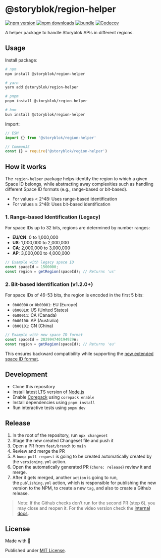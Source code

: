 # @storyblok/region-helper

[![npm version][npm-version-src]][npm-version-href]
[![npm downloads][npm-downloads-src]][npm-downloads-href]
[![bundle][bundle-src]][bundle-href]
[![Codecov][codecov-src]][codecov-href]

A helper package to handle Storyblok APIs in different regions.

## Usage

Install package:

```sh
# npm
npm install @storyblok/region-helper

# yarn
yarn add @storyblok/region-helper

# pnpm
pnpm install @storyblok/region-helper

# bun
bun install @storyblok/region-helper
```

Import:

```js
// ESM
import {} from '@storyblok/region-helper'

// CommonJS
const {} = require('@storyblok/region-helper')
```

## How it works

The `region-helper` package helps identify the region to which a given Space ID belongs, while abstracting away complexities such as handling different Space ID formats (e.g., range-based or bit-based).

- For values < 2^48: Uses range-based identification
- For values ≥ 2^48: Uses bit-based identification

### 1. Range-based Identification (Legacy)
For space IDs up to 32 bits, regions are determined by number ranges:
- **EU/CN**: 0 to 1,000,000
- **US**: 1,000,000 to 2,000,000
- **CA**: 2,000,000 to 3,000,000
- **AP**: 3,000,000 to 4,000,000

```js
// Example with legacy space ID
const spaceId = 1500000;
const region = getRegion(spaceId); // Returns 'us'
```

### 2. Bit-based Identification (v1.2.0+)
For space IDs of 49-53 bits, the region is encoded in the first 5 bits:
- `0b00000` or `0b00001`: EU (Europe)
- `0b00010`: US (United States)
- `0b00011`: CA (Canada)
- `0b00100`: AP (Australia)
- `0b00101`: CN (China)

```js
// Example with new space ID format
const spaceId = 282994740194929n;
const region = getRegion(spaceId); // Returns 'eu'
```

This ensures backward compatibility while supporting the [new extended space ID format](https://www.storyblok.com/mp/upcoming-update-to-the-id-format-of-spaces-and-entities).

## Development

- Clone this repository
- Install latest LTS version of [Node.js](https://nodejs.org/en/)
- Enable [Corepack](https://github.com/nodejs/corepack) using `corepack enable`
- Install dependencies using `pnpm install`
- Run interactive tests using `pnpm dev`

## Release

1. In the root of the repository, run `npx changeset`
2. Stage the new created Changeset file and push it
3. Open a PR from `feat/branch` to `main`
4. Review and merge the PR
5. A `bump pull request` is going to be created automatically created by the `versioning.yml` action.
6. Open the automatically generated PR (`chore: release`) review it and merge.
7. After it gets merged, another `action` is going to run, the `publishing.yml` action, which is responsible for publishing the new version to the NPM, to create a new `tag`, and also to create a Github release.

> Note: If the Github checks don’t run for the second PR (step 6), you may close and reopen it. For the video version check the [internal docs](https://www.notion.so/storyblok/Recordings-d8838dc8a76f49e6b393db654a580bfa?pvs=4#6b34969027a24ddf86c85780c123efd5).

## License

Made with 💛

Published under [MIT License](./LICENSE).

<!-- Badges -->

[npm-version-src]: https://img.shields.io/npm/v/@storyblok/region-helper?style=flat&colorA=18181B&colorB=F0DB4F
[npm-version-href]: https://npmjs.com/package/@storyblok/region-helper
[npm-downloads-src]: https://img.shields.io/npm/dm/@storyblok/region-helper?style=flat&colorA=18181B&colorB=F0DB4F
[npm-downloads-href]: https://npmjs.com/package/@storyblok/region-helper
[codecov-src]: https://img.shields.io/codecov/c/gh/unjs/@storyblok/region-helper/main?style=flat&colorA=18181B&colorB=F0DB4F
[codecov-href]: https://codecov.io/gh/unjs/@storyblok/region-helper
[bundle-src]: https://img.shields.io/bundlephobia/minzip/@storyblok/region-helper?style=flat&colorA=18181B&colorB=F0DB4F
[bundle-href]: https://bundlephobia.com/result?p=@storyblok/region-helper
